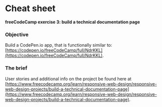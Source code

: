 # Cheat sheet
**freeCodeCamp exercise 3: build a technical documentation page**

### Objective
Build a CodePen.io app, that is functionally similar to: [https://codepen.io/freeCodeCamp/full/NdrKKL](https://codepen.io/freeCodeCamp/full/NdrKKL).

### The brief
User stories and additional info on the project be found here at [https://www.freecodecamp.org/learn/responsive-web-design/responsive-web-design-projects/build-a-technical-documentation-page](https://www.freecodecamp.org/learn/responsive-web-design/responsive-web-design-projects/build-a-technical-documentation-page).

